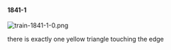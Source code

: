 #### 1841-1
![train-1841-1-0.png](https://github.com/lil-lab/nlvr/raw/master/nlvr/train/images/21/train-1841-1-0.png "train-1841-1-0.png")

there is exactly one yellow triangle touching the edge